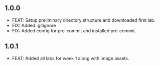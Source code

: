 ## 1.0.0
* FEAT: Setup preliminary directory structure and downloaded first lab.
* FIX: Added .gitignore
* FIX: Added config for pre-commit and installed pre-commit.

## 1.0.1
* FEAT: Added all labs for week 1 along with image assets.
